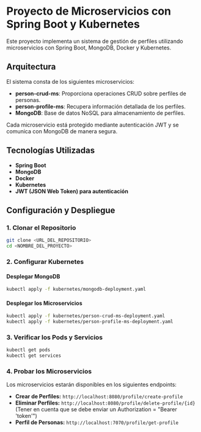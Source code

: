 # Proyecto de Microservicios con Spring Boot y Kubernetes

Este proyecto implementa un sistema de gestión de perfiles utilizando microservicios con Spring Boot, MongoDB, Docker y Kubernetes.

## Arquitectura
El sistema consta de los siguientes microservicios:
- **person-crud-ms**: Proporciona operaciones CRUD sobre perfiles de personas.
- **person-profile-ms**: Recupera información detallada de los perfiles.
- **MongoDB**: Base de datos NoSQL para almacenamiento de perfiles.

Cada microservicio está protegido mediante autenticación JWT y se comunica con MongoDB de manera segura.

## Tecnologías Utilizadas
- **Spring Boot**
- **MongoDB**
- **Docker**
- **Kubernetes**
- **JWT (JSON Web Token) para autenticación**

## Configuración y Despliegue

### 1. Clonar el Repositorio
```bash
git clone <URL_DEL_REPOSITORIO>
cd <NOMBRE_DEL_PROYECTO>
```

### 2. Configurar Kubernetes
#### Desplegar MongoDB
```bash
kubectl apply -f kubernetes/mongodb-deployment.yaml
```
#### Desplegar los Microservicios
```bash
kubectl apply -f kubernetes/person-crud-ms-deployment.yaml
kubectl apply -f kubernetes/person-profile-ms-deployment.yaml
```

### 3. Verificar los Pods y Servicios
```bash
kubectl get pods
kubectl get services
```

### 4. Probar los Microservicios
Los microservicios estarán disponibles en los siguientes endpoints:
- **Crear de Perfiles:** `http://localhost:8080/profile/create-profile`
- **Eliminar Perfiles:** `http://localhost:8080/profile/delete-profile/{id}` (Tener en cuenta que se debe enviar un Authorization = "Bearer 'token'")
- **Perfil de Personas:** `http://localhost:7070/profile/get-profile`



